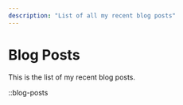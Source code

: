 ```yaml
---
description: "List of all my recent blog posts"
---
```


# Blog Posts

This is the list of my recent blog posts.

::blog-posts
